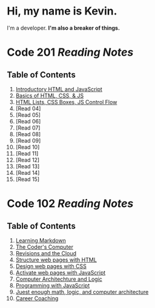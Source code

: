 # Hi, my name is Kevin.
I'm a developer.
**I'm also a breaker of things.**

# **Code 201 _Reading Notes_**

## Table of Contents

1. [Introductory HTML and JavaScript](https://github.com/kevinhenry/reading-notes/blob/main/class-01.md)
2. [Basics of HTML, CSS, & JS](https://github.com/kevinhenry/reading-notes/blob/main/class-02.md)
3. [HTML Lists, CSS Boxes, JS Control Flow](https://github.com/kevinhenry/reading-notes/blob/main/class-03.md)
4. [Read 04]
5. [Read 05]
6. [Read 06]
7. [Read 07]
8. [Read 08]
9. [Read 09]
10. [Read 10]
11. [Read 11]
12. [Read 12]
13. [Read 13]
14. [Read 14]
15. [Read 15]



# **Code 102 _Reading Notes_**

## Table of Contents
1. [Learning Markdown](https://github.com/kevinhenry/reading-notes/blob/main/day1.md)
2. [The Coder's Computer](https://github.com/kevinhenry/reading-notes/blob/main/day2.md)
3. [Revisions and the Cloud](https://github.com/kevinhenry/reading-notes/blob/main/day3.md)
4. [Structure web pages with HTML](https://github.com/kevinhenry/reading-notes/blob/main/day4.md)
5. [Design web pages with CSS](https://github.com/kevinhenry/reading-notes/blob/main/day5.md)
6. [Activate web pages with JavaScript](https://github.com/kevinhenry/reading-notes/blob/main/day6a.md)
6. [Computer Architechture and Logic](https://github.com/kevinhenry/reading-notes/blob/main/day6b.md)
7. [Programming with JavaScript](https://github.com/kevinhenry/reading-notes/blob/main/day7.md)
8. [Juest enough math, logic, and computer architecture](https://github.com/kevinhenry/reading-notes/blob/main/day8.md)
9. [Career Coaching](https://github.com/kevinhenry/reading-notes/blob/main/day9.md)
